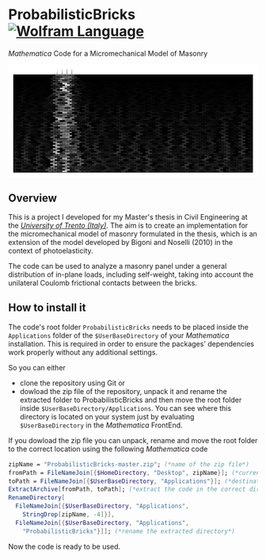 # ProbabilisticBricks [![Wolfram Language](https://img.shields.io/badge/Developed%20with-Wolfram%20Language-red)](https://www.wolfram.com/)

*Mathematica* Code for a Micromechanical Model of Masonry

<img align="center" src="example.gif" alt="example.gif">

## Overview
This is a project I developed for my Master's thesis in Civil Engineering at the [*University of Trento (Italy)*](http://www.dicam.unitn.it/).
The aim is to create an implementation for the micromechanical model of masonry formulated in the thesis, which is an extension of the model developed by Bigoni and Noselli (2010) in the context of photoelasticity.

The code can be used to analyze a masonry panel under a general distribution of in-plane loads, including self-weight, taking into account the unilateral Coulomb frictional contacts between the bricks.

## How to install it
The code's root folder `ProbabilisticBricks` needs to be placed inside the `Applications` folder of the `$UserBaseDirectory` of your *Mathematica* installation. This is required in order to ensure the packages' dependencies work properly without any additional settings.

So you can either
- clone the repository using Git or
- dowload the zip file of the repository, unpack it and rename the extracted folder to ProbabilisticBricks
and then move the root folder inside `$UserBaseDirectory/Applications`. You can see where this directory is located on your system just by evaluating `$UserBaseDirectory` in the *Mathematica* FrontEnd.

If you dowload the zip file you can unpack, rename and move the root folder to the correct location using the following *Mathematica* code

```Mathematica
zipName = "ProbabilisticBricks-master.zip"; (*name of the zip file*)
fromPath = FileNameJoin[{$HomeDirectory, "Desktop", zipName}]; (*current path of the zip file: be sure it's on your Desktop or replace "Desktop" with the appropriate location*)
toPath = FileNameJoin[{$UserBaseDirectory, "Applications"}]; (*destination directory*)
ExtractArchive[fromPath, toPath]; (*extract the code in the correct directory*)
RenameDirectory[
  FileNameJoin[{$UserBaseDirectory, "Applications", 
    StringDrop[zipName, -4]}], 
  FileNameJoin[{$UserBaseDirectory, "Applications", 
    "ProbabilisticBricks"}]]; (*rename the extracted directory*)
```

Now the code is ready to be used.
